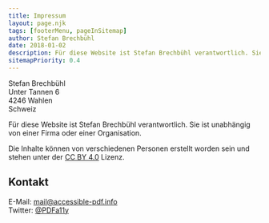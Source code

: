 ```yaml
---
title: Impressum
layout: page.njk
tags: [footerMenu, pageInSitemap]
author: Stefan Brechbühl
date: 2018-01-02
description: Für diese Website ist Stefan Brechbühl verantwortlich. Sie ist unabhängig von einer Firma oder einer Organisation.
sitemapPriority: 0.4
---
```


Stefan Brechbühl  
Unter Tannen 6  
4246 Wahlen  
Schweiz

Für diese Website ist Stefan Brechbühl verantwortlich. Sie ist unabhängig von einer Firma oder einer Organisation.

Die Inhalte können von verschiedenen Personen erstellt worden sein und stehen unter der [CC BY 4.0](https://creativecommons.org/licenses/by/4.0/deed.de) Lizenz.

## Kontakt

E-Mail: [mail@accessible-pdf.info](mailto:mail@accessible-pdf.info)  
Twitter: [@PDFa11y](https://twitter.com/PDFa11y)
